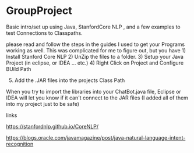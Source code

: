 # GroupProject
Basic intro/set up using Java, StanfordCore NLP , and a few examples to test Connections to Classpaths. 

please read and follow the steps in the guides I used to get your Programs working as well. This was complicated for me to figure out, but you have 1) Install Stanford Core NLP 
2) UnZip the files to a folder.
3) Setup your Java Project (in eclipse, or IDEA ... etc.)
4) Right Click on Project and Configure BUild Path

5) Add the .JAR files into the projects Class Path

  When you try to import the libraries into your ChatBot.java file, Eclipse or IDEA will let you know if it can't connect to the JAR files (I added all of them into my project just to be safe) 


links 

https://stanfordnlp.github.io/CoreNLP/


https://blogs.oracle.com/javamagazine/post/java-natural-language-intent-recognition


